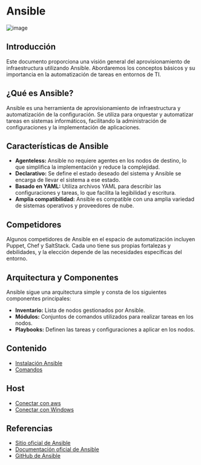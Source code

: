 # Ansible

![image](https://github.com/Scosrom/Ansible/assets/114906778/ef9005cf-4144-4c4c-905f-698134674fb2)


## Introducción

Este documento proporciona una visión general del aprovisionamiento de infraestructura utilizando Ansible. Abordaremos los conceptos básicos y su importancia en la automatización de tareas en entornos de TI.

## ¿Qué es Ansible?

Ansible es una herramienta de aprovisionamiento de infraestructura y automatización de la configuración. Se utiliza para orquestar y automatizar tareas en sistemas informáticos, facilitando la administración de configuraciones y la implementación de aplicaciones.

## Características de Ansible

- **Agenteless:** Ansible no requiere agentes en los nodos de destino, lo que simplifica la implementación y reduce la complejidad.
- **Declarativo:** Se define el estado deseado del sistema y Ansible se encarga de llevar el sistema a ese estado.
- **Basado en YAML:** Utiliza archivos YAML para describir las configuraciones y tareas, lo que facilita la legibilidad y escritura.
- **Amplia compatibilidad:** Ansible es compatible con una amplia variedad de sistemas operativos y proveedores de nube.

## Competidores

Algunos competidores de Ansible en el espacio de automatización incluyen Puppet, Chef y SaltStack. Cada uno tiene sus propias fortalezas y debilidades, y la elección depende de las necesidades específicas del entorno.

## Arquitectura y Componentes

Ansible sigue una arquitectura simple y consta de los siguientes componentes principales:

- **Inventario:** Lista de nodos gestionados por Ansible.
- **Módulos:** Conjuntos de comandos utilizados para realizar tareas en los nodos.
- **Playbooks:** Definen las tareas y configuraciones a aplicar en los nodos.

## Contenido

- [Instalación Ansible](instalacion.sh)
- [Comandos](comandos.md)


## Host 

- [Conectar con aws](https://github.com/Scosrom/Ansible-aws)
- [Conectar con Windows](win.md)
  
## Referencias

- [Sitio oficial de Ansible](https://www.ansible.com/)
- [Documentación oficial de Ansible](https://docs.ansible.com/)
- [GitHub de Ansible](https://github.com/ansible/ansible)



